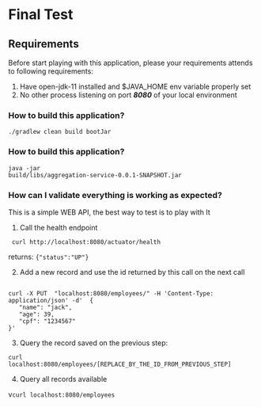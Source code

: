 # Final Test

## Requirements

Before start playing with this application, please your requirements attends to following requirements:
1. Have open-jdk-11 installed and $JAVA_HOME env variable properly set
2. No other process listening on port **_8080_** of your local environment


### How to build this application?

<code>./gradlew clean build bootJar</code>

### How to build this application?

<code>java -jar  build/libs/aggregation-service-0.0.1-SNAPSHOT.jar</code>


### How can I validate everything is working as expected?

This is a simple WEB API, the best way to test is to play with It

1. Call the health endpoint

<code> curl http://localhost:8080/actuator/health </code>

returns: 
<code>{"status":"UP"}</code>

2. Add a new record and use the id returned by this call on the next call
<code> 
curl -X PUT  "localhost:8080/employees/" -H 'Content-Type: application/json' -d'  {
   "name": "jack",
   "age": 39,
   "cpf": "1234567"
}'
</code>


3. Query the record saved on the previous step:

<code>curl localhost:8080/employees/[REPLACE_BY_THE_ID_FROM_PREVIOUS_STEP]</code>


4. Query all records available

v<code>curl localhost:8080/employees</code>